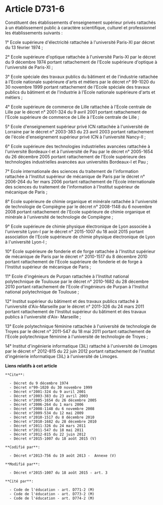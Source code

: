# Article D731-6

Constituent des établissements d'enseignement supérieur privés rattachés à un établissement public à caractère scientifique,
culturel et professionnel les établissements suivants : 

1° Ecole supérieure d'électricité rattachée à l'université Paris-XI par décret du 13 février 1974 ; 

2° Ecole supérieure d'optique rattachée à l'université Paris-XI par le décret du 9 décembre 1974 portant rattachement de
l'Ecole supérieure d'optique à l'université de Paris-XI ; 

3° Ecole spéciale des travaux publics du bâtiment et de l'industrie rattachée à l'Ecole nationale supérieure d'arts et
métiers par le décret n° 99-1020 du 30 novembre 1999 portant rattachement de l'Ecole spéciale des travaux publics du bâtiment
et de l'industrie à l'Ecole nationale supérieure d'arts et métiers ; 

4° Ecole supérieure de commerce de Lille rattachée à l'Ecole centrale de Lille par le décret n° 2001-324 du 9 avril 2001
portant rattachement de l'Ecole supérieure de commerce de Lille à l'Ecole centrale de Lille ; 

5° Ecole d'enseignement supérieur privé ICN rattachée à l'université de Lorraine par le décret n° 2003-383 du 23 avril 2003
portant rattachement de l'école d'enseignement supérieur privé ICN à l'université Nancy-II ; 

6° Ecole supérieure des technologies industrielles avancées rattachée à l'université Bordeaux-I et à l'université de Pau par
le décret n° 2005-1654 du 26 décembre 2005 portant rattachement de l'Ecole supérieure des technologies industrielles avancées
aux universités Bordeaux-I et Pau ; 

7° Ecole internationale des sciences du traitement de l'information rattachée à l'Institut supérieur de mécanique de Paris
par le décret n° 2006-264 du 1er mars 2006 portant rattachement de l'Ecole internationale des sciences du traitement de
l'information à l'Institut supérieur de mécanique de Paris ; 

8° Ecole supérieure de chimie organique et minérale rattachée à l'université de technologie de Compiègne par le décret n°
2008-1148 du 6 novembre 2008 portant rattachement de l'Ecole supérieure de chimie organique et minérale à l'université de
technologie de Compiègne ; 

9° Ecole supérieure de chimie physique électronique de Lyon associée à l'université Lyon-I par le décret n° 2015-1007 du 18
août 2015 portant association de l'Ecole supérieure de chimie physique électronique de Lyon à l'université Lyon-I ; 

10° Ecole supérieure de fonderie et de forge rattachée à l'Institut supérieur de mécanique de Paris par le décret n°
2010-1517 du 8 décembre 2010 portant rattachement de l'Ecole supérieure de fonderie et de forge à l'Institut supérieur de
mécanique de Paris ; 

11° Ecole d'ingénieurs de Purpan rattachée à l'Institut national polytechnique de Toulouse par le décret n° 2010-1682 du 28
décembre 2010 portant rattachement de l'Ecole d'ingénieurs de Purpan à l'Institut national polytechnique de Toulouse ; 

12° Institut supérieur du bâtiment et des travaux publics rattaché à l'université d'Aix-Marseille par le décret n° 2011-326
du 24 mars 2011 portant rattachement de l'Institut supérieur du bâtiment et des travaux publics à l'université d'Aix-
Marseille ; 

13° Ecole polytechnique féminine rattachée à l'université de technologie de Troyes par le décret n° 2011-547 du 18 mai 2011
portant rattachement de l'Ecole polytechnique féminine à l'université de technologie de Troyes ; 

14° Institut d'ingénierie informatique (3iL) rattaché à l'université de Limoges par le décret n° 2012-815 du 22 juin 2012
portant rattachement de l'institut d'ingénierie informatique (3iL) à l'université de Limoges.

**Liens relatifs à cet article**

	**Cite**:

	  - Décret du 9 décembre 1974
	  - Décret n°99-1020 du 30 novembre 1999
	  - Décret n°2001-324 du 9 avril 2001
	  - Décret n°2003-383 du 23 avril 2003
	  - Décret n°2005-1654 du 26 décembre 2005
	  - Décret n°2006-264 du 1 mars 2006
	  - Décret n°2008-1148 du 6 novembre 2008
	  - Décret n°2009-534 du 12 mai 2009
	  - Décret n°2010-1517 du 8 décembre 2010
	  - Décret n°2010-1682 du 28 décembre 2010
	  - Décret n°2011-326 du 24 mars 2011
	  - Décret n°2011-547 du 18 mai 2011
	  - Décret n°2012-815 du 22 juin 2012
	  - Décret n°2015-1007 du 18 août 2015 (V)

	**Codifié par**:

	  - Décret n°2013-756 du 19 août 2013 -  Annexe (V)

	**Modifié par**:

	  - Décret n°2015-1007 du 18 août 2015 - art. 3

	**Cité par**:

	  - Code de l'éducation - art. D771-2 (M)
	  - Code de l'éducation - art. D773-2 (M)
	  - Code de l'éducation - art. D774-2 (M)

